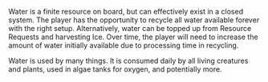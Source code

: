Water is a finite resource on board, but can effectively exist in a closed system. The player has the opportunity to recycle all water available forever with the right setup. Alternatively, water can be topped up from Resource Requests and harvesting Ice. Over time, the player will need to increase the amount of water initially available due to processing time in recycling.

Water is used by many things. It is consumed daily by all living creatures and plants, used in algae tanks for oxygen, and potentially more.